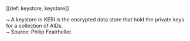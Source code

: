 [[def: keystore, keystore]]

~ A keystore in KERI is the encrypted data store that hold the private keys for a collection of AIDs.  
~ Source: Philip Feairheller.
